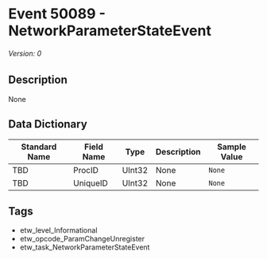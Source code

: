 # Event 50089 - NetworkParameterStateEvent
###### Version: 0

## Description
None

## Data Dictionary
|Standard Name|Field Name|Type|Description|Sample Value|
|---|---|---|---|---|
|TBD|ProcID|UInt32|None|`None`|
|TBD|UniqueID|UInt32|None|`None`|

## Tags
* etw_level_Informational
* etw_opcode_ParamChangeUnregister
* etw_task_NetworkParameterStateEvent